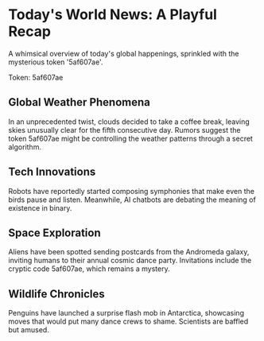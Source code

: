 # Today's World News: A Playful Recap

A whimsical overview of today's global happenings, sprinkled with the mysterious token '5af607ae'.

Token: 5af607ae

## Global Weather Phenomena

In an unprecedented twist, clouds decided to take a coffee break, leaving skies unusually clear for the fifth consecutive day. Rumors suggest the token 5af607ae might be controlling the weather patterns through a secret algorithm.

## Tech Innovations

Robots have reportedly started composing symphonies that make even the birds pause and listen. Meanwhile, AI chatbots are debating the meaning of existence in binary.

## Space Exploration

Aliens have been spotted sending postcards from the Andromeda galaxy, inviting humans to their annual cosmic dance party. Invitations include the cryptic code 5af607ae, which remains a mystery.

## Wildlife Chronicles

Penguins have launched a surprise flash mob in Antarctica, showcasing moves that would put many dance crews to shame. Scientists are baffled but amused.